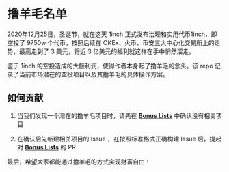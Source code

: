 # 撸羊毛名单

2020年12月25日，圣诞节，就在这天 1inch 正式发布治理和实用代币1inch，即空投了 9750w 个代币，按照后续在 OKEx、火币、币安三大中心化交易所上的走势，最高走到了 3 美元，将近 3 亿美元的福利就这样在手中悄然溜走。

鉴于 1inch 的空投造成的大额利润，使得作者本身起了撸羊毛的念头。该 repo 记录了当前市场潜在的空投项目以及其撸羊毛的具体操作方案。

## 如何贡献

1. 当我们发现一个潜在的撸羊毛项目时，请先在 [**Bonus Lists**](https://github.com/Whisker17/deal-hunter/blob/main/BonusLists.md) 中确认没有相关项目

2. 在确认后先新建相关项目的 Issue ，在按照标准格式正确构建 Issue 后，提起对 [**Bonus Lists**](https://github.com/Whisker17/deal-hunter/blob/main/BonusLists.md) 的 PR


最后，希望大家都能通过撸羊毛的方式实现财富自由！

